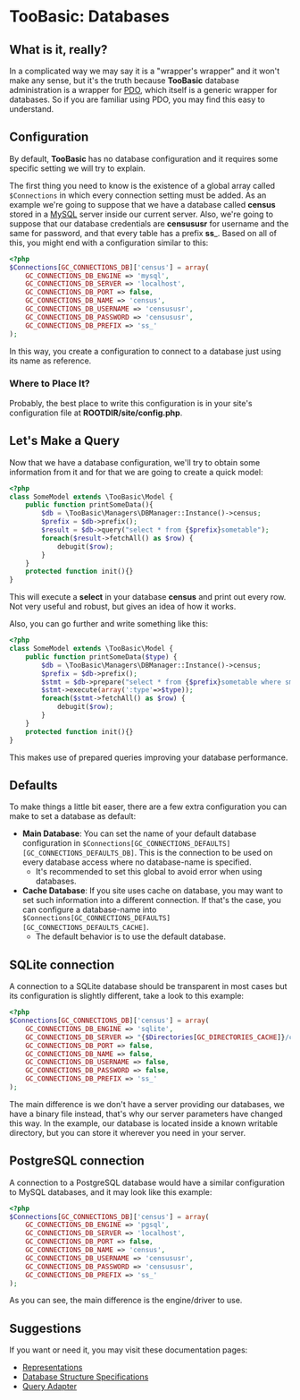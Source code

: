 # TooBasic: Databases
## What is it, really?
In a complicated way we may say it is a "wrapper's wrapper" and it won't make any
sense, but it's the truth because __TooBasic__ database administration is a
wrapper for [PDO](http://php.net/manual/en/book.pdo.php), which itself is a
generic wrapper for databases.
So if you are familiar using PDO, you may find this easy to understand.

## Configuration
By default, __TooBasic__ has no database configuration and it requires some
specific setting we will try to explain.

The first thing you need to know is the existence of a global array called
`$Connections` in which every connection setting must be added.
As an example we're going to suppose that we have a database called __census__
stored in a [MySQL](http://dev.mysql.com/doc/) server inside our current server.
Also, we're going to suppose that our database credentials are __censususr__ for
username and the same for password, and that every table has a prefix __ss___.
Based on all of this, you might end with a configuration similar to this:
```php
<?php
$Connections[GC_CONNECTIONS_DB]['census'] = array(
	GC_CONNECTIONS_DB_ENGINE => 'mysql',
	GC_CONNECTIONS_DB_SERVER => 'localhost',
	GC_CONNECTIONS_DB_PORT => false,
	GC_CONNECTIONS_DB_NAME => 'census',
	GC_CONNECTIONS_DB_USERNAME => 'censususr',
	GC_CONNECTIONS_DB_PASSWORD => 'censususr',
	GC_CONNECTIONS_DB_PREFIX => 'ss_'
);
```
In this way, you create a configuration to connect to a database just using its
name as reference.

### Where to Place It?
Probably, the best place to write this configuration is in your site's
configuration file at __ROOTDIR/site/config.php__.

## Let's Make a Query
Now that we have a database configuration, we'll try to obtain some information
from it and for that we are going to create a quick model:
```php
<?php
class SomeModel extends \TooBasic\Model {
	public function printSomeData(){
		$db = \TooBasic\Managers\DBManager::Instance()->census;
		$prefix = $db->prefix();
		$result = $db->query("select * from {$prefix}sometable");
		foreach($result->fetchAll() as $row) {
			debugit($row);
		}
	}
	protected function init(){}
}
```
This will execute a __select__ in your database __census__ and print out every
row.
Not very useful and robust, but gives an idea of how it works.

Also, you can go further and write something like this:
```php
<?php
class SomeModel extends \TooBasic\Model {
	public function printSomeData($type) {
		$db = \TooBasic\Managers\DBManager::Instance()->census;
		$prefix = $db->prefix();
		$stmt = $db->prepare("select * from {$prefix}sometable where smt_type = :type");
		$stmt->execute(array(':type'=>$type));
		foreach($stmt->fetchAll() as $row) {
			debugit($row);
		}
	}
	protected function init(){}
}
```
This makes use of prepared queries improving your database performance.

## Defaults
To make things a little bit easer, there are a few extra configuration you can
make to set a database as default:

* __Main Database__: You can set the name of your default database configuration
in `$Connections[GC_CONNECTIONS_DEFAULTS][GC_CONNECTIONS_DEFAULTS_DB]`. This is
the connection to be used on every database access where no database-name is
specified.
    * It's recommended to set this global to avoid error when using databases.
* __Cache Database__: If you site uses cache on database, you may want to set such
information into a different connection. If that's the case, you can configure a
database-name into
`$Connections[GC_CONNECTIONS_DEFAULTS][GC_CONNECTIONS_DEFAULTS_CACHE]`.
    * The default behavior is to use the default database.

## SQLite connection
A connection to a SQLite database should be transparent in most cases but its
configuration is slightly different, take a look to this example:
```php
<?php
$Connections[GC_CONNECTIONS_DB]['census'] = array(
	GC_CONNECTIONS_DB_ENGINE => 'sqlite',
	GC_CONNECTIONS_DB_SERVER => "{$Directories[GC_DIRECTORIES_CACHE]}/census.sqlite3",
	GC_CONNECTIONS_DB_PORT => false,
	GC_CONNECTIONS_DB_NAME => false,
	GC_CONNECTIONS_DB_USERNAME => false,
	GC_CONNECTIONS_DB_PASSWORD => false,
	GC_CONNECTIONS_DB_PREFIX => 'ss_'
);
```
The main difference is we don't have a server providing our databases, we have a
binary file instead, that's why our server parameters have changed this way.
In the example, our database is located inside a known writable directory, but you
can store it wherever you need in your server.

## PostgreSQL connection
A connection to a PostgreSQL database would have a similar configuration to MySQL
databases, and it may look like this example:
```php
<?php
$Connections[GC_CONNECTIONS_DB]['census'] = array(
	GC_CONNECTIONS_DB_ENGINE => 'pgsql',
	GC_CONNECTIONS_DB_SERVER => 'localhost',
	GC_CONNECTIONS_DB_PORT => false,
	GC_CONNECTIONS_DB_NAME => 'census',
	GC_CONNECTIONS_DB_USERNAME => 'censususr',
	GC_CONNECTIONS_DB_PASSWORD => 'censususr',
	GC_CONNECTIONS_DB_PREFIX => 'ss_'
);
```
As you can see, the main difference is the engine/driver to use.

## Suggestions
If you want or need it, you may visit these documentation pages:

* [Representations](representations.md)
* [Database Structure Specifications](databasespecs.md)
* [Query Adapter](tech/queryadapter.md)
